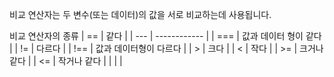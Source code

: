 비교 연산자는 두 변수(또는 데이터)의 값을 서로 비교하는데 사용됩니다.

비교 연산자의 종류
| ==           | 같다 |
| --- | ------------ |
| ===    | 값과 데이터 형이 같다             |
| !=     | 다르다                      |
| !==    | 값과 데이터형이 다르다             |
| >      | 크다                       |
| <      | 작다                       |
| >=     | 크거나 같다                   |
| <=     | 작거나 같다                   |
|        |                          |